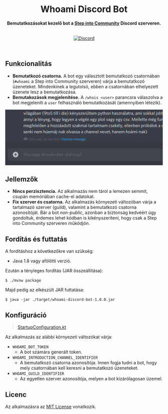 <h1 align="center">Whoami Discord Bot</h1>
<div align="center">
    <strong>
        Bemutatkozásokat kezelő bot a <a href="https://discord.gg/A5yC5Hhxrs">Step into Community</a> Discord szerveren.
    </strong>
</div>
<br/>
<div align="center">

[![Discord](https://img.shields.io/discord/848942109191962665.svg?label=&logo=discord&logoColor=ffffff&color=7389D8&labelColor=6A7EC2)](https://discord.gg/A5yC5Hhxrs)


</div>
<br/>

## Funkcionalitás

  * **Bemutatkozó csatorna.** A bot egy választott bemutatkozó csatornában (`#whoami` a Step into Community szerveren) várja a bemutatkozó üzeneteket. Mindenkinek a legutolsó, ebben a csatornában elhelyezett üzenete lesz a bemutatkozása.
  * **Bemutakozások megjelenítése.** A `/whois <user>` parancsra válaszolva a bot megjeleníti a `user` felhasználó bemutatkozását (amennyiben létezik).

<div align="center">
    <img src="docs/img/demo.gif">
</div>

## Jellemzők

  * **Nincs perzisztencia.** Az alkalmazás nem tárol a lemezen semmit, csupán memóriában cache-el adatokat.
  * **Fix szerver és csatorna.** Az alkalmazás környezeti változóban várja a tartalmazó szerver (guild), valamint a bemutatkozó csatorna azonosítóját. Bár a bot *non-public*, azonban a biztonság kedvéért úgy gondoltuk, érdemes lehet kódban is kikényszeríteni, hogy csak a Step into Community szerveren működjön.

## Fordítás és futtatás

A fordításhoz a következőkre van szükség:

  * Java 1.8 vagy afölötti verzió.

Ezután a tényleges fordítás (JAR összeállítása):

~~~~
$ ./mvnw package
~~~~

Majd pedig az elkészült JAR futtatása:

~~~~
$ java -jar ./target/whoami-discord-bot-1.0.0.jar
~~~~

## Konfiguráció

> [StartupConfiguration.kt](src/main/kotlin/hu/stepintomeetups/whoami/configuration/StartupConfiguration.kt)

Az alkalmazás az alábbi környezeti változókat várja:

  * `WHOAMI_BOT_TOKEN`
    * A bot számára generált token.
  * `WHOAMI_INTRODUCTION_CHANNEL_IDENTIFIER`
    * A bemutatkozó csatorna azonosítója. Innen fogja tudni a bot, hogy mely csatornában kell keresni a bemutatkozó üzeneteket.
  * `WHOAMI_GUILD_IDENTIFIER`
    * Az egyetlen szerver azonosítója, melyen a bot kizárólagosan üzemel.

## Licenc

Az alkalmazásra az [MIT License](LICENSE) vonatkozik.
